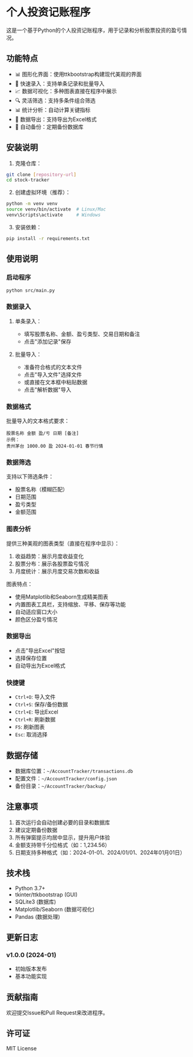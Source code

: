 # 个人投资记账程序

这是一个基于Python的个人投资记账程序，用于记录和分析股票投资的盈亏情况。

## 功能特点

- 📊 图形化界面：使用ttkbootstrap构建现代美观的界面
- 📝 快速录入：支持单条记录和批量导入
- 📈 数据可视化：多种图表直接在程序中展示
- 🔍 灵活筛选：支持多条件组合筛选
- 📊 统计分析：自动计算关键指标
- 💾 数据导出：支持导出为Excel格式
- 🔄 自动备份：定期备份数据库

## 安装说明

1. 克隆仓库：
```bash
git clone [repository-url]
cd stock-tracker
```

2. 创建虚拟环境（推荐）：
```bash
python -m venv venv
source venv/bin/activate  # Linux/Mac
venv\Scripts\activate     # Windows
```

3. 安装依赖：
```bash
pip install -r requirements.txt
```

## 使用说明

### 启动程序

```bash
python src/main.py
```

### 数据录入

1. 单条录入：
   - 填写股票名称、金额、盈亏类型、交易日期和备注
   - 点击"添加记录"保存

2. 批量导入：
   - 准备符合格式的文本文件
   - 点击"导入文件"选择文件
   - 或直接在文本框中粘贴数据
   - 点击"解析数据"导入

### 数据格式

批量导入的文本格式要求：
```
股票名称 金额 盈/亏 日期 [备注]
示例：
贵州茅台 1000.00 盈 2024-01-01 春节行情
```

### 数据筛选

支持以下筛选条件：
- 股票名称（模糊匹配）
- 日期范围
- 盈亏类型
- 金额范围

### 图表分析

提供三种美观的图表类型（直接在程序中显示）：
1. 收益趋势：展示月度收益变化
2. 股票分布：展示各股票盈亏情况
3. 月度统计：展示月度交易次数和收益

图表特点：
- 使用Matplotlib和Seaborn生成精美图表
- 内置图表工具栏，支持缩放、平移、保存等功能
- 自动适应窗口大小
- 颜色区分盈亏情况

### 数据导出

- 点击"导出Excel"按钮
- 选择保存位置
- 自动导出为Excel格式

### 快捷键

- `Ctrl+O`: 导入文件
- `Ctrl+S`: 保存/备份数据
- `Ctrl+E`: 导出Excel
- `Ctrl+R`: 刷新数据
- `F5`: 刷新图表
- `Esc`: 取消选择

## 数据存储

- 数据库位置：`~/AccountTracker/transactions.db`
- 配置文件：`~/AccountTracker/config.json`
- 备份目录：`~/AccountTracker/backup/`

## 注意事项

1. 首次运行会自动创建必要的目录和数据库
2. 建议定期备份数据
3. 所有弹窗提示均居中显示，提升用户体验
4. 金额支持带千分位格式（如：1,234.56）
5. 日期支持多种格式（如：2024-01-01、2024/01/01、2024年01月01日）

## 技术栈

- Python 3.7+
- tkinter/ttkbootstrap (GUI)
- SQLite3 (数据库)
- Matplotlib/Seaborn (数据可视化)
- Pandas (数据处理)

## 更新日志

### v1.0.0 (2024-01)
- 初始版本发布
- 基本功能实现

## 贡献指南

欢迎提交Issue和Pull Request来改进程序。

## 许可证

MIT License 